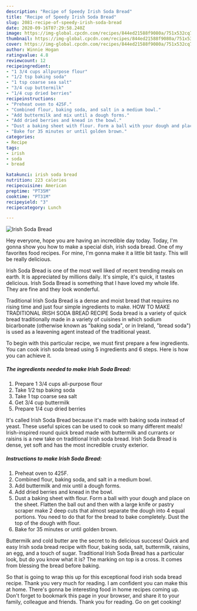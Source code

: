 ```yaml
---
description: "Recipe of Speedy Irish Soda Bread"
title: "Recipe of Speedy Irish Soda Bread"
slug: 2081-recipe-of-speedy-irish-soda-bread
date: 2020-09-16T07:29:58.240Z
image: https://img-global.cpcdn.com/recipes/844ed21588f9080a/751x532cq70/irish-soda-bread-recipe-main-photo.jpg
thumbnail: https://img-global.cpcdn.com/recipes/844ed21588f9080a/751x532cq70/irish-soda-bread-recipe-main-photo.jpg
cover: https://img-global.cpcdn.com/recipes/844ed21588f9080a/751x532cq70/irish-soda-bread-recipe-main-photo.jpg
author: Winnie Hogan
ratingvalue: 4.8
reviewcount: 12
recipeingredient:
- "1 3/4 cups allpurpose flour"
- "1/2 tsp baking soda"
- "1 tsp coarse sea salt"
- "3/4 cup buttermilk"
- "1/4 cup dried berries"
recipeinstructions:
- "Preheat oven to 425F."
- "Combined flour, baking soda, and salt in a medium bowl."
- "Add buttermilk and mix until a dough forms."
- "Add dried berries and knead in the bowl."
- "Dust a baking sheet with flour. Form a ball with your dough and place on the sheet. Flatten the ball out and then with a large knife or pastry scraper make 2 deep cuts that almost separate the dough into 4 equal portions. You need to do that for the bread to bake completely. Dust the top of the dough with flour."
- "Bake for 35 minutes or until golden brown."
categories:
- Recipe
tags:
- irish
- soda
- bread

katakunci: irish soda bread 
nutrition: 223 calories
recipecuisine: American
preptime: "PT35M"
cooktime: "PT31M"
recipeyield: "3"
recipecategory: Lunch

---
```



![Irish Soda Bread](https://img-global.cpcdn.com/recipes/844ed21588f9080a/751x532cq70/irish-soda-bread-recipe-main-photo.jpg)

Hey everyone, hope you are having an incredible day today. Today, I'm gonna show you how to make a special dish, irish soda bread. One of my favorites food recipes. For mine, I'm gonna make it a little bit tasty. This will be really delicious.

Irish Soda Bread is one of the most well liked of recent trending meals on earth. It is appreciated by millions daily. It's simple, it's quick, it tastes delicious. Irish Soda Bread is something that I have loved my whole life. They are fine and they look wonderful.

Traditional Irish Soda Bread is a dense and moist bread that requires no rising time and just four simple ingredients to make. HOW TO MAKE TRADITIONAL IRISH SODA BREAD RECIPE Soda bread is a variety of quick bread traditionally made in a variety of cuisines in which sodium bicarbonate (otherwise known as &#34;baking soda&#34;, or in Ireland, &#34;bread soda&#34;) is used as a leavening agent instead of the traditional yeast.


To begin with this particular recipe, we must first prepare a few ingredients. You can cook irish soda bread using 5 ingredients and 6 steps. Here is how you can achieve it.

<!--inarticleads1-->

##### The ingredients needed to make Irish Soda Bread:

1. Prepare 1 3/4 cups all-purpose flour
1. Take 1/2 tsp baking soda
1. Take 1 tsp coarse sea salt
1. Get 3/4 cup buttermilk
1. Prepare 1/4 cup dried berries


It&#39;s called Irish Soda Bread because it&#39;s made with baking soda instead of yeast. These useful spices can be used to cook so many different meals! Irish-inspired round quick bread made with buttermilk and currants or raisins is a new take on traditional Irish soda bread. Irish Soda Bread is dense, yet soft and has the most incredible crusty exterior. 

<!--inarticleads2-->

##### Instructions to make Irish Soda Bread:

1. Preheat oven to 425F.
1. Combined flour, baking soda, and salt in a medium bowl.
1. Add buttermilk and mix until a dough forms.
1. Add dried berries and knead in the bowl.
1. Dust a baking sheet with flour. Form a ball with your dough and place on the sheet. Flatten the ball out and then with a large knife or pastry scraper make 2 deep cuts that almost separate the dough into 4 equal portions. You need to do that for the bread to bake completely. Dust the top of the dough with flour.
1. Bake for 35 minutes or until golden brown.


Buttermilk and cold butter are the secret to its delicious success! Quick and easy Irish soda bread recipe with flour, baking soda, salt, buttermilk, raisins, an egg, and a touch of sugar. Traditional Irish Soda Bread has a particular look, but do you know what it is? The marking on top is a cross. It comes from blessing the bread before baking. 

So that is going to wrap this up for this exceptional food irish soda bread recipe. Thank you very much for reading. I am confident you can make this at home. There's gonna be interesting food in home recipes coming up. Don't forget to bookmark this page in your browser, and share it to your family, colleague and friends. Thank you for reading. Go on get cooking!
